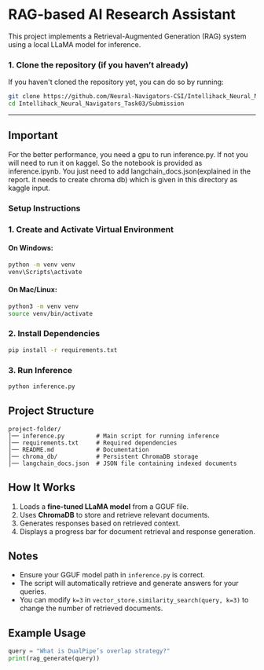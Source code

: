 # RAG-based AI Research Assistant

This project implements a Retrieval-Augmented Generation (RAG) system using a local LLaMA model for inference.


### 1. **Clone the repository (if you haven’t already)**

If you haven't cloned the repository yet, you can do so by running:

```bash
git clone https://github.com/Neural-Navigators-CSI/Intellihack_Neural_Navigators_Task03.git
cd Intellihack_Neural_Navigators_Task03/Submission
```
-------------------------------------------
## Important
For the better performance, you need a gpu to run inference.py. If not you will need to run it 
on kaggel. So the notebook is provided as inference.ipynb. You just need to add langchain_docs.json(explained in the report. it needs to create chroma db) which is given in this directory as kaggle input.


### Setup Instructions

### 1. Create and Activate Virtual Environment

#### On Windows:
```sh
python -m venv venv
venv\Scripts\activate
```

#### On Mac/Linux:
```sh
python3 -m venv venv
source venv/bin/activate
```

### 2. Install Dependencies
```sh
pip install -r requirements.txt
```

### 3. Run Inference
```sh
python inference.py
```

## Project Structure
```
project-folder/
│── inference.py         # Main script for running inference
│── requirements.txt     # Required dependencies
│── README.md            # Documentation
│── chroma_db/           # Persistent ChromaDB storage
│── langchain_docs.json  # JSON file containing indexed documents
```

## How It Works
1. Loads a **fine-tuned LLaMA model** from a GGUF file.
2. Uses **ChromaDB** to store and retrieve relevant documents.
3. Generates responses based on retrieved context.
4. Displays a progress bar for document retrieval and response generation.

## Notes
- Ensure your GGUF model path in `inference.py` is correct.
- The script will automatically retrieve and generate answers for your queries.
- You can modify `k=3` in `vector_store.similarity_search(query, k=3)` to change the number of retrieved documents.

## Example Usage
```python
query = "What is DualPipe’s overlap strategy?"
print(rag_generate(query))
```

